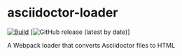# asciidoctor-loader

[![Build](https://github.com/henriette-einstein/asciidoctor-loader/workflows/Build/badge.svg)](https://github.com/henriette-einstein/asciidoctor-loader/actions?query=workflow%3ABuild)
[![GitHub release (latest by date)](https://img.shields.io/github/v/release/henriette-einstein/asciidoctor-loader)]

A Webpack loader that converts Asciidoctor files to HTML
